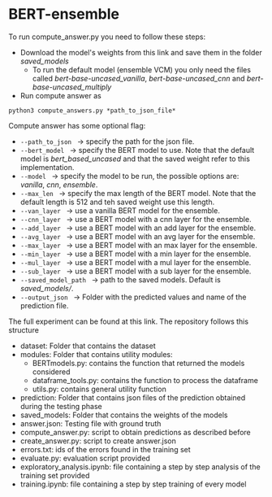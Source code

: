 # BERT-ensemble
To run compute_answer.py you need to follow these steps:
- Download the model's weights from this link and save them in the folder _saved_models_ 
    - To run the default model (ensemble VCM) you only need the files called  _bert-base-uncased_vanilla_, _bert-base-uncased_cnn_ and _bert-base-uncased_multiply_
- Run compute answer as 
```
python3 compute_answers.py *path_to_json_file*
```


Compute answer has some optional flag:
* ```--path_to_json ``` &rarr; specify the path for the json file.
* ```--bert_model ``` &rarr; specify the BERT model to use. Note that the default model is _bert_based_uncased_ and that the saved weight refer to this implementation.
* ```--model ``` &rarr; specify the model to be run, the possible options are: _vanilla_, _cnn_, _ensemble_. 
* ```--max_len ``` &rarr; specify the max length of the BERT model. Note that the default length is 512 and teh saved weight use this length.
* ```--van_layer ``` &rarr; use a vanilla BERT model for the ensemble.
* ```--cnn_layer ``` &rarr; use a BERT model with a cnn layer for the ensemble.
* ```--add_layer ``` &rarr; use a BERT model with an add layer for the ensemble.
* ```--avg_layer ``` &rarr; use a BERT model with an avg layer for the ensemble.
* ```--max_layer ``` &rarr; use a BERT model with an max layer for the ensemble.
* ```--min_layer ``` &rarr; use a BERT model with a min layer for the ensemble.
* ```--mul_layer ``` &rarr; use a BERT model with a mul layer for the ensemble.
* ```--sub_layer ``` &rarr; use a BERT model with a sub layer for the ensemble.
* ```--saved_model_path ``` &rarr; path to the saved models. Default is _saved_models/_.
* ```--output_json ``` &rarr; Folder with the predicted values and name of the prediction file.


The full experiment can be found at this link. The repository follows this structure
- dataset: Folder that contains the dataset
- modules: Folder that contains utility modules:
    - BERTmodels.py: contains the function that returned the models considered
    - dataframe_tools.py: contains the function to process the dataframe
    - utils.py: contains general utility function
- prediction: Folder that contains json files of the prediction obtained during the testing phase
- saved_models: Folder that contains the weights of the models
- answer.json: Testing file with ground truth
- compute_answer.py: script to obtain predictions as described before
- create_answer.py: script to create answer.json
- errors.txt: ids of the errors found in the training set 
- evaluate.py: evaluation script provided
- exploratory_analysis.ipynb: file containing a step by step analysis of the training set provided
- training.ipynb: file containing a step by step training of every model
